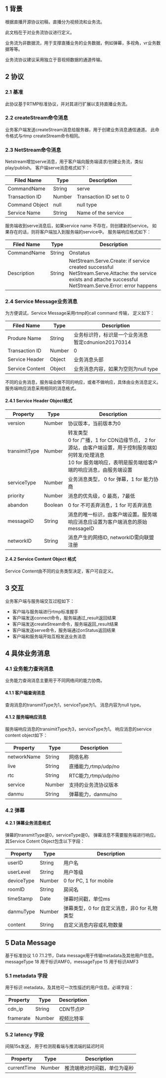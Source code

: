 ## 1 背景
根据直播开源协议初稿，直播分为视频流和业务流。

此文档在于对业务流协议进行定义。

业务流为非数据流，用于支撑直播业务的业务数据，例如弹幕，多视角，vr业务数据等等。

业务流协议建议采用独立于音视频数据的通道传输。

## 2 协议
### 2.1 基准
此协议基于RTMP标准协议，并对其进行扩展以支持直播业务流。
### 2.2 createStream命令消息
业务客户端发送createStream消息给服务器，用于创建业务消息通信通道。
此命令格式与rtmp createStream命令相同。
### 2.3 NetStream命令消息
Netstream增加serve消息，用于客户端向服务端请求/创建业务流，类似play/publish。
客户端serve消息格式如下：

|Filed Name    |Type  |Description|
|--------------|------|-----------|
|CommandName   |String|serve|
|Transaction ID|Number|Transaction ID set to 0|
|Command Object|null  |null type|
|Service Name  |String|Name of the service|

服务端收到serve消息后，如果service name 不存在，则创建新的service。
如果存在的话，则将客户端加入到服务端的service中。
服务端响应格式如下：

|Filed Name |Type  |Description|
|-----------|------|-----------|
|CommandName|String|Onstatus|
|Description|String|NetStream.Serve.Create: if service created successful<br>NetStream.Serve.Attache: the service exists and attache successful<br>NetStream.Serve.Error: error happens|

### 2.4 Service Message业务消息
为方便调试，Service Message采用rtmp的call command 传输， 定义如下：

|Filed Name     |Type  |Description|
|-------------- |------|-----------|
|Produre Name   |String|业务标识符，标识是一个业务消息<br>暂定cdnunion20170314<br>|
|Transaction ID |Number|0|
|Service Header |Object|业务消息头部|
|Service Content|Object|业务消息内容，如果为空则为null type|

不同的业务消息，服务端会做不同的响应，或者不做响应，具体由业务消息定义。
服务端响应消息采用相同的消息格式。

#### 2.4.1 Service Header Object格式

|Property     |Type   |Description|
|-------------|-------|-----------|
|version      |Number |协议版本，当前版本为0|
|transimitType|Number |转发类型<br>0 for 广播，1 for CDN边缘节点， 2 for 源站，由客户端设置，用于控制服务端如何转发/处理消息<br>10 for 服务端响应，表明是服务端给客户端的响应消息，由服务端设置|
|serviceType  |Number |业务消息类型， 0 for 弹幕，1 for 能力协商|
|priority     |Number |消息的优先级，0 最高，7最低|
|abandon      |Boolean|0 for 不可丢弃消息，1 for 可丢弃消息|
|messageID    |String |消息的唯一标识，由客户端设置。服务端响应消息应设置为客户端消息的原始messageID|
|networkID    |String |消息产生的网络ID, networkID需向联盟注册|

#### 2.4.2 Service Content Object 格式

Service Content由不同的业务类型决定，客户可自定义。

## 3 交互
业务客户端与服务端交互过程如下：
* 客户端与服务端进行rtmp标准握手
* 客户端发送connect命令，服务端通过_result返回结果
* 客户端发送createStream命令，服务端返回_result结果
* 客户端发送serve命令，服务端通过onStatus返回结果
* 客户端和服务端开始互相发送业务消息

## 4 具体业务消息
### 4.1 业务能力查询消息
业务能力查询消息主要用于不同网络间的能力协商。
#### 4.1.1 客户端查询消息
查询消息的transmitType为1，serviceType为1。
消息内容为null type。
#### 4.1.2 服务端响应消息
服务端响应消息的transimitType为3，serviceType为1。
响应消息的service content object如下：

|Property   |Type  |Description         |
|-----------|------|--------------------|
|networkName|String|网络名称             |
|live       |String|直播能力,rtmp/udp/no |
|rtc        |String|RTC能力,rtmp/udp/no |
|service    |Number|支持的业务流协议版本   |
|danmu      |String|弹幕能力，danmu/no   |

### 4.2 弹幕
#### 4.2.1 弹幕业务消息格式
弹幕的transmitType是0，serviceType是0。
弹幕消息不需要服务端进行响应。
其Service Cotent Object包含以下字段：

|Property  |Type  |Description|
|----------|------|-----------|
|userID    |String|用户名|
|userLevel |String|用户等级|
|deviceType|Number|0 for PC, 1 for mobile|
|roomID    |String|房间名|
|timeStamp |Date  |弹幕时间戳，单位ms|
|danmuType |Number|弹幕类型，0 for 自定义消息，非0 for 礼物类型|
|content   |String|自定义消息内容或礼物数量|

## 5 Data Message
基于标准协议 1.0 7.1.2节，Data message用于传输metadata及其他用户信息。messageType 18 用于标识AMF0，messageType 15 用于标识AMF3

### 5.1 metadata 字段
用于标识 metadata，及其他可一次性描述的用户信息。必填字段：

|Property  |Type  |Description|
|----------|------|-----------|
|cdn_ip    |String|CDN节点IP|
|framerate |Number|视频比特率|

### 5.2 latency 字段
间隔15s发送， 用于检测观看端与推流端的延迟时间

|Property  |Type  |Description|
|----------|------|-----------|
|currentTime|Number|推流端绝对时间戳，单位为毫秒|
